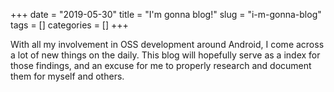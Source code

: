 +++
date = "2019-05-30"
title = "I'm gonna blog!"
slug = "i-m-gonna-blog"
tags = []
categories = []
+++

With all my involvement in OSS development around Android, I come across a lot of new things on the daily. This blog will hopefully serve as a index for those findings, and an excuse for me to properly research and document them for myself and others.
